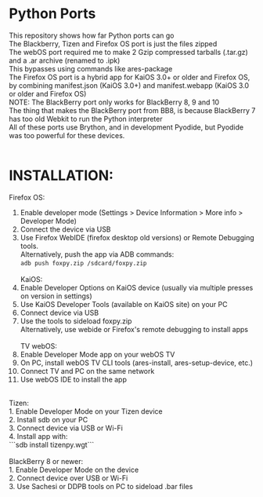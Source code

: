 # Python Ports
This repository shows how far Python ports can go <br>
The Blackberry, Tizen and Firefox OS port is just the files zipped <br>
The webOS port required me to make 2 Gzip compressed tarballs (.tar.gz) and a .ar archive (renamed to .ipk) <br>
This bypasses using commands like ares-package <br>
The Firefox OS port is a hybrid app for KaiOS 3.0+ or older and Firefox OS, by combining manifest.json (KaiOS 3.0+) and manifest.webapp (KaiOS 3.0 or older and Firefox OS) <br>
NOTE: The BlackBerry port only works for BlackBerry 8, 9 and 10 <br>
The thing that makes the BlackBerry port from BB8, is because BlackBerry 7 has too old Webkit to run the Python interpreter <br>
All of these ports use Brython, and in development Pyodide, but Pyodide was too powerful for these devices. <br>
<br>
# INSTALLATION: <br>
Firefox OS: <br>
1. Enable developer mode (Settings > Device Information > More info > Developer Mode) <br>
2. Connect the device via USB <br>
3. Use Firefox WebIDE (firefox desktop old versions) or Remote Debugging tools. <br>
   Alternatively, push the app via ADB commands: <br>
   ```adb push foxpy.zip /sdcard/foxpy.zip``` <br>
   <br>
KaiOS: <br>
1. Enable Developer Options on KaiOS device (usually via multiple presses on version in settings) <br>
2. Use KaiOS Developer Tools (available on KaiOS site) on your PC <br>
3. Connect device via USB <br>
4. Use the tools to sideload foxpy.zip <br>
   Alternatively, use webide or Firefox's remote debugging to install apps <br>
   <br>
TV webOS: <br>
1. Enable Developer Mode app on your webOS TV <br>
2. On PC, install webOS TV CLI tools (ares-install, ares-setup-device, etc.) <br>
3. Connect TV and PC on the same network <br>
4. Use webOS IDE to install the app <br>
<br>
Tizen: <br>
1. Enable Developer Mode on your Tizen device <br>
2. Install sdb on your PC <br>
3. Connect device via USB or Wi-Fi <br>
4. Install app with: <br>
  ```sdb install tizenpy.wgt``` <br>
  <br>
BlackBerry 8 or newer: <br>
1. Enable Developer Mode on the device <br>
2. Connect device over USB or Wi-Fi <br>
3. Use Sachesi or DDPB tools on PC to sideload .bar files <br>
